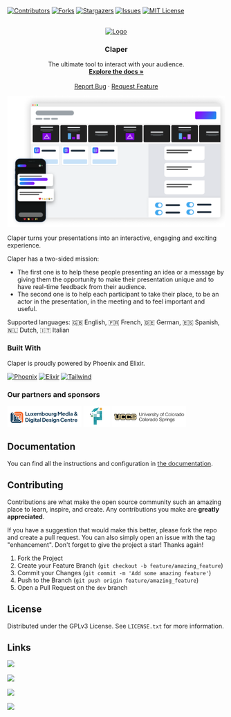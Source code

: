 [![Contributors][contributors-shield]][contributors-url]
[![Forks][forks-shield]][forks-url]
[![Stargazers][stars-shield]][stars-url]
[![Issues][issues-shield]][issues-url]
[![MIT License][license-shield]][license-url]

<!-- PROJECT LOGO -->
<br />
<div align="center">
  <a href="https://github.com/ClaperCo/Claper">
    <img src="priv/static/images/logo.png" alt="Logo" >
  </a>

  <h3 align="center">Claper</h3>

  <p align="center">
    The ultimate tool to interact with your audience.
    <br />
    <a href="https://docs.claper.co"><strong>Explore the docs »</strong></a>
    <br />
    <br />
    <a href="https://github.com/ClaperCo/Claper/issues">Report Bug</a>
    ·
    <a href="https://github.com/ClaperCo/Claper/issues">Request Feature</a>
  </p>
</div>

[![Product Name Screen Shot][product-screenshot]](https://claper.co)

Claper turns your presentations into an interactive, engaging and exciting experience.

Claper has a two-sided mission:

- The first one is to help these people presenting an idea or a message by giving them the opportunity to make their presentation unique and to have real-time feedback from their audience.
- The second one is to help each participant to take their place, to be an actor in the presentation, in the meeting and to feel important and useful.

Supported languages: 🇬🇧 English, 🇫🇷 French, 🇩🇪 German, 🇪🇸 Spanish, 🇳🇱 Dutch, 🇮🇹 Italian

### Built With

Claper is proudly powered by Phoenix and Elixir.

[![Phoenix][Phoenix]][Phoenix-url] [![Elixir][Elixir]][Elixir-url] [![Tailwind][Tailwind]][Tailwind-url]

### Our partners and sponsors

<a href="https://www.lmddc.lu/"><img src="priv/static/images/partners/lmddc.png" alt="LMDDC" height="50"></a>
<a href="https://www.pixilearn.fr/en/"><img src="priv/static/images/partners/pixilearn.png" alt="Pixilearn" height="50"></a>
<a href="https://www.uccs.edu/"><img src="priv/static/images/partners/uccs.png" alt="UCCS" height="50"></a>

## Documentation

You can find all the instructions and configuration in [the documentation](https://docs.claper.co/).

## Contributing

Contributions are what make the open source community such an amazing place to learn, inspire, and create. Any contributions you make are **greatly appreciated**.

If you have a suggestion that would make this better, please fork the repo and create a pull request. You can also simply open an issue with the tag "enhancement".
Don't forget to give the project a star! Thanks again!

1. Fork the Project
2. Create your Feature Branch (`git checkout -b feature/amazing_feature`)
3. Commit your Changes (`git commit -m 'Add some amazing feature'`)
4. Push to the Branch (`git push origin feature/amazing_feature`)
5. Open a Pull Request on the `dev` branch

<!-- LICENSE -->

## License

Distributed under the GPLv3 License. See `LICENSE.txt` for more information.

<!-- CONTACT -->

## Links

[![](https://img.shields.io/badge/ClaperCo/Claper-000000?style=for-the-badge&logo=Github&logoColor=white)](https://github.com/ClaperCo/Claper)

[![](https://img.shields.io/badge/Discord-5052db?style=for-the-badge&logo=Discord&logoColor=white)](https://discord.gg/M7ejVaC9gA)

[![](https://img.shields.io/badge//r/claper-ed491a?style=for-the-badge&logo=Reddit&logoColor=white)](https://reddit.com/r/claper)

[![](<https://img.shields.io/badge/Alex_Lion_(Founder)-000000?style=for-the-badge&logo=x&logoColor=white>)](https://x.com/alxlion_)

<!-- MARKDOWN LINKS & IMAGES -->
<!-- https://www.markdownguide.org/basic-syntax/#reference-style-links -->

[contributors-shield]: https://img.shields.io/github/contributors/ClaperCo/Claper.svg?style=for-the-badge
[contributors-url]: https://github.com/ClaperCo/Claper/graphs/contributors
[forks-shield]: https://img.shields.io/github/forks/ClaperCo/Claper.svg?style=for-the-badge
[forks-url]: https://github.com/ClaperCo/Claper/network/members
[stars-shield]: https://img.shields.io/github/stars/ClaperCo/Claper.svg?style=for-the-badge
[stars-url]: https://github.com/ClaperCo/Claper/stargazers
[issues-shield]: https://img.shields.io/github/issues/ClaperCo/Claper.svg?style=for-the-badge
[issues-url]: https://github.com/ClaperCo/Claper/issues
[license-shield]: https://img.shields.io/github/license/ClaperCo/Claper.svg?style=for-the-badge
[license-url]: https://github.com/ClaperCo/Claper/blob/master/LICENSE.txt
[product-screenshot]: /priv/static/images/preview.png
[Elixir]: https://img.shields.io/badge/elixir-4B275F?style=for-the-badge&logo=elixir&logoColor=white
[Elixir-url]: https://elixir-lang.org/
[Tailwind]: https://img.shields.io/badge/tailwind-06B6D4?style=for-the-badge&logo=tailwindcss&logoColor=white
[Tailwind-url]: https://tailwindcss.com/
[Phoenix]: https://img.shields.io/badge/phoenix-f35424?style=for-the-badge&logo=&logoColor=white
[Phoenix-url]: https://www.phoenixframework.org/
[lmddc-logo]: /priv/static/images/partners/lmddc.png
[pixilearn-logo]: /priv/static/images/partners/pixilearn.png
[uccs-logo]: /priv/static/images/partners/uccs.png
